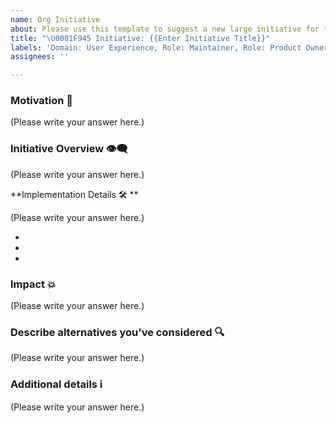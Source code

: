 ```yaml
---
name: Org Initiative
about: Please use this template to suggest a new large initiative for the organization.
title: "\U0001F945 Initiative: {{Enter Initiative Title}}"
labels: 'Domain: User Experience, Role: Maintainer, Role: Product Owner'
assignees: ''

---
```


### Motivation 🏁

<!--
A  clear and concise motivation for this initiative? How will this help execute the vision of the org?
-->

(Please write your answer here.)

### Initiative Overview 👁️‍🗨️ 

<!--
  A clear and concise description of what the initiative is.
-->

(Please write your answer here.)

**Implementation Details 🛠️ **
<!--- Please share a plan to help realize this initiative -->

(Please write your answer here.)


- 
- 
- 

### Impact 💥

(Please write your answer here.)

### Describe alternatives you've considered 🔍

<!--
  An outline of other solutions you've tried or researched.
-->

(Please write your answer here.)

### Additional details ℹ️

<!--
  Is there anything else you can add about the proposal?
  You might want to link to related issues here, if you haven't already.
-->

(Please write your answer here.)
